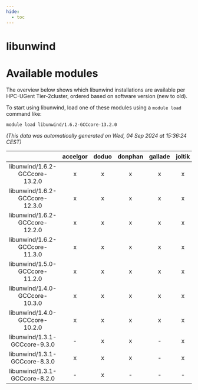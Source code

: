 ```yaml
---
hide:
  - toc
---
```


libunwind
=========

# Available modules


The overview below shows which libunwind installations are available per HPC-UGent Tier-2cluster, ordered based on software version (new to old).

To start using libunwind, load one of these modules using a `module load` command like:

```shell
module load libunwind/1.6.2-GCCcore-13.2.0
```

*(This data was automatically generated on Wed, 04 Sep 2024 at 15:36:24 CEST)*  

| |accelgor|doduo|donphan|gallade|joltik|shinx|skitty|
| :---: | :---: | :---: | :---: | :---: | :---: | :---: | :---: |
|libunwind/1.6.2-GCCcore-13.2.0|x|x|x|x|x|x|x|
|libunwind/1.6.2-GCCcore-12.3.0|x|x|x|x|x|x|x|
|libunwind/1.6.2-GCCcore-12.2.0|x|x|x|x|x|x|x|
|libunwind/1.6.2-GCCcore-11.3.0|x|x|x|x|x|x|x|
|libunwind/1.5.0-GCCcore-11.2.0|x|x|x|x|x|-|x|
|libunwind/1.4.0-GCCcore-10.3.0|x|x|x|x|x|-|x|
|libunwind/1.4.0-GCCcore-10.2.0|x|x|x|x|x|-|x|
|libunwind/1.3.1-GCCcore-9.3.0|-|x|x|-|x|-|x|
|libunwind/1.3.1-GCCcore-8.3.0|x|x|x|-|x|-|x|
|libunwind/1.3.1-GCCcore-8.2.0|-|x|-|-|-|-|-|

